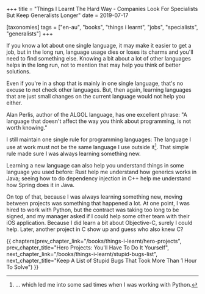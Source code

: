 +++
title = "Things I Learnt The Hard Way - Companies Look For Specialists But Keep Generalists Longer"
date = 2019-07-17

[taxonomies]
tags = ["en-au", "books", "things i learnt", "jobs", "specialists", "generalists"]
+++

If you know a lot about one single language, it may make it easier to get a
job, but in the long run, language usage dies or loses its charms and you'll
need to find something else. Knowing a bit about a lot of other languages
helps in the long run, not to mention that may help you think of better
solutions.

<!-- more -->

Even if you're in a shop that is mainly in one single language, that's no
excuse to not check other languages. But, then again, learning languages that
are just small changes on the current language would not help you either.

Alan Perlis, author of the ALGOL language, has one excellent phrase: "A
language that doesn't affect the way you think about programming, is not worth
knowing."

I still maintain one single rule for programming languages: The language I use
at work must not be the same language I use outside it[^1]. That simple rule
made sure I was always learning something new.

Learning a new language can also help you understand things in some language
you used before: Rust help me understand how generics works in Java; seeing
how to do dependency injection in C++ help me understand how Spring does it in
Java.

On top of that, because I was always learning something new, moving between
projects was something that happened a lot. At one point, I was hired to work
with Python, but the contract was taking too long to be signed, and my manager
asked if I could help some other team with their iOS application. Because I
did learn a bit about Objective-C, surely I could help. Later, another project
in C show up and guess who also knew C?

[^1]: ... which led me into some sad times when I was working with Python.

{{ chapters(prev_chapter_link="/books/things-i-learnt/hero-projects", prev_chapter_title="Hero Projects: You'll Have To Do It Yourself", next_chapter_link="/books/things-i-learnt/stupid-bugs-list", next_chapter_title="Keep A List of Stupid Bugs That Took More Than 1 Hour To Solve") }}

